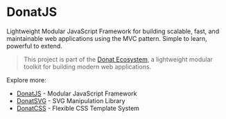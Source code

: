 # DonatJS  
Lightweight Modular JavaScript Framework for building scalable, fast, and maintainable web applications using the MVC pattern. Simple to learn, powerful to extend.  

> This project is part of the [Donat Ecosystem](https://github.com/sismadi), a lightweight modular toolkit for building modern web applications.

Explore more:
- [DonatJS](https://github.com/sismadi/donatjs) - Modular JavaScript Framework
- [DonatSVG](https://github.com/sismadi/donatsvg) - SVG Manipulation Library
- [DonatCSS](https://github.com/sismadi/donatcss) - Flexible CSS Template System
